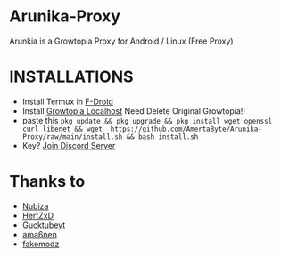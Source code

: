 # Arunika-Proxy 
Arunkia is a Growtopia Proxy for Android / Linux (Free Proxy)

# INSTALLATIONS 
* Install Termux in [F-Droid](https://f-droid.org/packages/com.termux/) 
* Install [Growtopia Localhost](https://www.mediafire.com/file/ux2nkuv7wp1radu/growtopia_4.29_local.apk/file) Need Delete Original Growtopia!!
* paste this `pkg update && pkg upgrade && pkg install wget openssl curl libenet && wget  https://github.com/AmertaByte/Arunika-Proxy/raw/main/install.sh && bash install.sh`
* Key? [Join Discord Server](https://discord.gg/hC7HPpHTRT)

# Thanks to
* [Nubiza](https://github.com/nubiza)
* [HertZxD](https://github.com/HertZxD)
* [Gucktubeyt](https://github.com/gucktubeyt)
* [ama6nen](https://github.com/ama6nen)
* [fakemodz](https://github.com/fakemodz)
